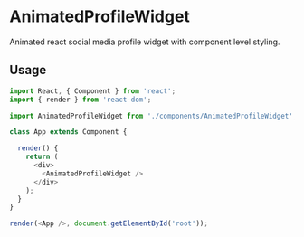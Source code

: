 # AnimatedProfileWidget
Animated react social media profile widget with component level styling.
## Usage
```js
import React, { Component } from 'react';
import { render } from 'react-dom';

import AnimatedProfileWidget from './components/AnimatedProfileWidget';

class App extends Component {

  render() {
    return (
      <div>
        <AnimatedProfileWidget />
      </div>
    );
  }
}

render(<App />, document.getElementById('root'));

```
